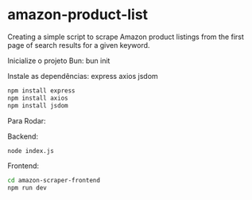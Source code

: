 # amazon-product-list
 Creating a simple script to scrape Amazon product listings from the first page of search results for a given keyword.

Inicialize o projeto Bun: bun init

Instale as dependências: express axios jsdom

``` bash
npm install express
npm install axios
npm install jsdom
```

Para Rodar:

Backend:
``` bash
node index.js
```

Frontend:  
``` bash
cd amazon-scraper-frontend
npm run dev
```
